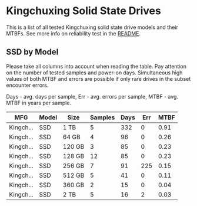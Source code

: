 Kingchuxing Solid State Drives
==============================

This is a list of all tested Kingchuxing solid state drive models and their MTBFs. See
more info on reliability test in the [README](https://github.com/linuxhw/SMART).

SSD by Model
------------

Please take all columns into account when reading the table. Pay attention on the
number of tested samples and power-on days. Simultaneous high values of both MTBF
and errors are possible if only rare drives in the subset encounter errors.

Days - avg. days per sample,
Err  - avg. errors per sample,
MTBF - avg. MTBF in years per sample.

| MFG       | Model              | Size   | Samples | Days  | Err   | MTBF |
|-----------|--------------------|--------|---------|-------|-------|------|
| Kingch... | SSD                | 1 TB   | 5       | 332   | 0     | 0.91   |
| Kingch... | SSD                | 64 GB  | 4       | 96    | 0     | 0.26   |
| Kingch... | SSD                | 120 GB | 3       | 85    | 0     | 0.23   |
| Kingch... | SSD                | 128 GB | 12      | 85    | 0     | 0.23   |
| Kingch... | SSD                | 256 GB | 7       | 91    | 225   | 0.15   |
| Kingch... | SSD                | 512 GB | 5       | 41    | 0     | 0.11   |
| Kingch... | SSD                | 360 GB | 2       | 15    | 0     | 0.04   |
| Kingch... | SSD                | 2 TB   | 5       | 16    | 2     | 0.03   |
